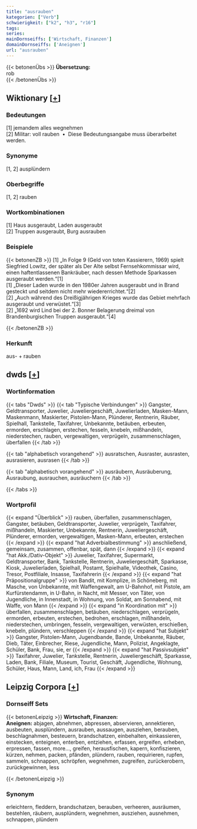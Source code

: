 ```yaml
---
title: "ausrauben"
kategorien: ["Verb"]
schwierigkeit: ["k2", "h3", "r16"]
tags:
series:
mainDornseiffs: ['Wirtschaft, Finanzen']
domainDornseiffs: ['Aneignen']
url: "ausrauben"
---
```


{{< betonenÜbs >}}
**Übersetzung:**  
rob  
{{< /betonenÜbs >}}

## Wiktionary [[+](https://de.wiktionary.org/wiki/ausrauben)]

### Bedeutungen
[1] jemandem alles wegnehmen  
[2] Militar: voll rauben  •  Diese Bedeutungsangabe muss überarbeitet werden.  

### Synonyme
[1, 2] ausplündern  

### Oberbegriffe
[1, 2] rauben  

### Wortkombinationen
[1] Haus ausgeraubt, Laden ausgeraubt  
[2] Truppen ausgeraubt, Burg ausrauben  

### Beispiele
{{< betonenZB >}}
[1] „In Folge 9 (Geld von toten Kassierern, 1969) spielt Siegfried Lowitz, der später als Der Alte selbst Fernsehkommissar wird, einen haftentlassenen Bankräuber, nach dessen Methode Sparkassen ausgeraubt werden.“[1]  
[1] „Dieser Laden wurde in den 1980er Jahren ausgeraubt und in Brand gesteckt und seitdem nicht mehr wiedererrichtet.“[2]  
[2] „Auch während des Dreißigjährigen Krieges wurde das Gebiet mehrfach ausgeraubt und verwüstet.“[3]  
[2] „1692 wird Lind bei der 2. Bonner Belagerung dreimal von Brandenburgischen Truppen ausgeraubt.“[4]  

{{< /betonenZB >}}
### Herkunft
aus- + rauben  



## dwds [[+](https://www.dwds.de/wb/ausrauben)]

### Wortinformation
{{< tabs "Dwds" >}}
{{< tab "Typische Verbindungen" >}}
Gangster, Geldtransporter, Juwelier, Juweliergeschäft, Juwelierladen, Masken-Mann, Maskenmann, Maskierter, Pistolen-Mann, Plünderer, Rentnerin, Räuber, Spielhall, Tankstelle, Taxifahrer, Unbekannte, betäuben, erbeuten, ermorden, erschlagen, erstechen, fesseln, knebeln, mißhandeln, niederstechen, rauben, vergewaltigen, verprügeln, zusammenschlagen, überfallen
{{< /tab >}}

{{< tab "alphabetisch vorangehend" >}}
ausratschen, Ausraster, ausrasten, ausrasieren, ausrasen
{{< /tab >}}

{{< tab "alphabetisch vorangehend" >}}
ausräubern, Ausräuberung, Ausraubung, ausrauchen, ausräuchern
{{< /tab >}}

{{< /tabs >}}

### Wortprofil
{{< expand "Überblick" >}} rauben, überfallen, zusammenschlagen, Gangster, betäuben, Geldtransporter, Juwelier, verprügeln, Taxifahrer, mißhandeln, Maskierter, Unbekannte, Rentnerin, Juweliergeschäft, Plünderer, ermorden, vergewaltigen, Masken-Mann, erbeuten, erstechen {{< /expand >}}
{{< expand "hat Adverbialbestimmung" >}} anschließend, gemeinsam, zusammen, offenbar, spät, dann {{< /expand >}}
{{< expand "hat Akk./Dativ-Objekt" >}} Juwelier, Taxifahrer, Supermarkt, Geldtransporter, Bank, Tankstelle, Rentnerin, Juweliergeschäft, Sparkasse, Kiosk, Juwelierladen, Spielhall, Postamt, Spielhalle, Videothek, Casino, Tresor, Postfiliale, Insasse, Taxifahrerin {{< /expand >}}
{{< expand "hat Präpositionalgruppe" >}} von Bandit, mit Komplize, in Schöneberg, mit Masche, von Unbekannte, mit Waffengewalt, am U-Bahnhof, mit Pistole, am Kurfürstendamm, in U-Bahn, in Nacht, mit Messer, von Täter, von Jugendliche, in Innenstadt, in Wohnung, von Soldat, am Sonnabend, mit Waffe, von Mann {{< /expand >}}
{{< expand "in Koordination mit" >}} überfallen, zusammenschlagen, betäuben, niederschlagen, verprügeln, ermorden, erbeuten, erstechen, bedrohen, erschlagen, mißhandeln, niederstechen, umbringen, fesseln, vergewaltigen, verwüsten, erschießen, knebeln, plündern, verschleppen {{< /expand >}}
{{< expand "hat Subjekt" >}} Gangster, Pistolen-Mann, Jugendbande, Bande, Unbekannte, Räuber, Dieb, Täter, Einbrecher, Riese, Jugendliche, Mann, Polizist, Angeklagte, Schüler, Bank, Frau, sie, er {{< /expand >}}
{{< expand "hat Passivsubjekt" >}} Taxifahrer, Juwelier, Tankstelle, Rentnerin, Juweliergeschäft, Sparkasse, Laden, Bank, Filiale, Museum, Tourist, Geschäft, Jugendliche, Wohnung, Schüler, Haus, Mann, Land, ich, Frau {{< /expand >}}

## Leipzig Corpora [[+](https://corpora.uni-leipzig.de/en/res?word=ausrauben&corpusId=deu_newscrawl-public_2018)]

### Dornseiff Sets
{{< betonenLeipzig >}}
**Wirtschaft, Finanzen:**  
**Aneignen:** abjagen, abnehmen, abpressen, abservieren, annektieren, ausbeuten, ausplündern, ausrauben, aussaugen, ausziehen, berauben, beschlagnahmen, besteuern, brandschatzen, einbehalten, einkassieren, einstecken, enteignen, enterben, entziehen, erfassen, ergreifen, erheben, erpressen, fassen, more..., greifen, herausfischen, kapern, konfiszieren, kürzen, nehmen, packen, pfänden, plündern, rauben, requirieren, rupfen, sammeln, schnappen, schröpfen, wegnehmen, zugreifen, zurückerobern, zurückgewinnen, less  

{{< /betonenLeipzig >}}

### Synonym
erleichtern, fleddern, brandschatzen, berauben, verheeren, ausräumen, bestehlen, räubern, ausplündern, wegnehmen, ausziehen, ausnehmen, schnappen, plündern

